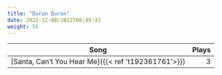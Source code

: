 ```yaml
---
title: "Duran Duran"
date: 2022-12-08/2022T06:49:43
weight: 55
---
```




 Song | Plays 
----- | -----:
[Santa, Can’t You Hear Me]({{< ref 't192361761'>}}) | 3
